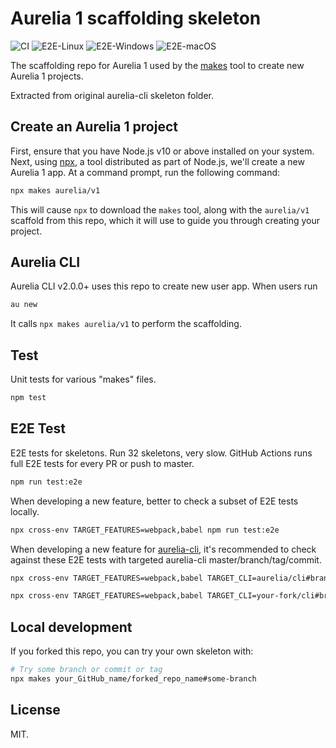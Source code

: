 # Aurelia 1 scaffolding skeleton

![CI](https://github.com/aurelia/v1/workflows/CI/badge.svg) ![E2E-Linux](https://github.com/aurelia/v1/workflows/E2E-Linux/badge.svg) ![E2E-Windows](https://github.com/aurelia/v1/workflows/E2E-Windows/badge.svg) ![E2E-macOS](https://github.com/aurelia/v1/workflows/E2E-macOS/badge.svg)

The scaffolding repo for Aurelia 1 used by the [makes](https://makes.js.org) tool to create new Aurelia 1 projects.

Extracted from original aurelia-cli skeleton folder.

## Create an Aurelia 1 project

First, ensure that you have Node.js v10 or above installed on your system. Next, using [npx](https://medium.com/@maybekatz/introducing-npx-an-npm-package-runner-55f7d4bd282b),
a tool distributed as part of Node.js, we'll create a new Aurelia 1 app. At a command prompt, run the following command:

```bash
npx makes aurelia/v1
```

This will cause `npx` to download the `makes` tool, along with the `aurelia/v1` scaffold from this repo, which it will use
to guide you through creating your project.

## Aurelia CLI

Aurelia CLI v2.0.0+ uses this repo to create new user app. When users run

```bash
au new
```

It calls `npx makes aurelia/v1` to perform the scaffolding.

## Test

Unit tests for various "makes" files.

```bash
npm test
```

## E2E Test

E2E tests for skeletons. Run 32 skeletons, very slow. GitHub Actions runs full E2E tests for every PR or push to master.

```bash
npm run test:e2e
```

When developing a new feature, better to check a subset of E2E tests locally.
```bash
npx cross-env TARGET_FEATURES=webpack,babel npm run test:e2e
```

When developing a new feature for [aurelia-cli](https://github.com/aurelia/cli), it's recommended to check against these E2E tests with targeted aurelia-cli master/branch/tag/commit.
```bash
npx cross-env TARGET_FEATURES=webpack,babel TARGET_CLI=aurelia/cli#branch npm run test:e2e
```

```bash
npx cross-env TARGET_FEATURES=webpack,babel TARGET_CLI=your-fork/cli#branch npm run test:e2e
```

## Local development

If you forked this repo, you can try your own skeleton with:

```bash
# Try some branch or commit or tag
npx makes your_GitHub_name/forked_repo_name#some-branch
```

## License

MIT.

